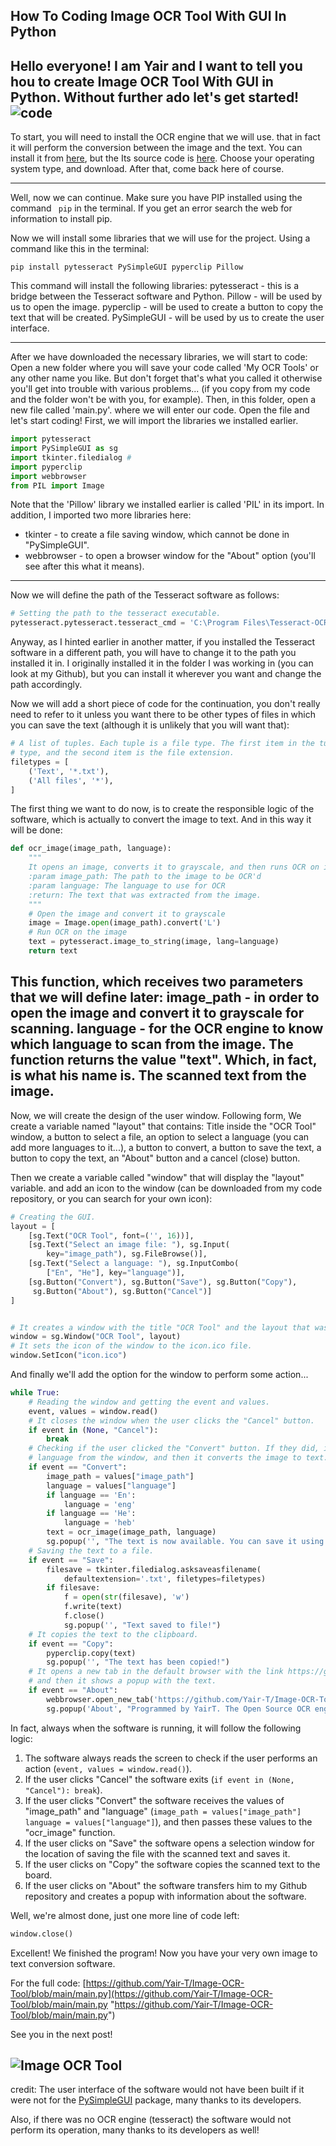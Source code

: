 ## How To Coding Image OCR Tool With GUI In Python
Hello everyone! I am Yair and I want to tell you hou to create Image OCR Tool With GUI in Python.
**Without further ado let's get started!**
![code](https://lh3.googleusercontent.com/vZWFq7IdKH_BAI_rukIyvOhpD46v8NfL7fNedW6wWFlbiaYJJWBBadEKfj5ZaC29QQTJlaLWZvgLfCdkK-vsxCClSK_dQZEK0eHQig=w1442-h714-rw-sm-pa-nu-v0 "code")
--------------------------------------------------------------------------


To start, you will need to install the OCR engine that we will use. that in fact it will perform the conversion between the image and the text.
You can install it from [here](https://tesseract-ocr.github.io/tessdoc/Downloads.html "here"), but the Its source code is [here](https://github.com/tesseract-ocr/tesseract "here").
Choose your operating system type, and download. After that, come back here of course.

------------

Well, now we can continue.
Make sure you have PIP installed using the command   ` pip` in the terminal. If you get an error search the web for information to install pip.

Now we will install some libraries that we will use for the project. Using a command like this in the terminal:

`pip install pytesseract PySimpleGUI pyperclip Pillow`

This command will install the following libraries:
pytesseract - this is a bridge between the Tesseract software and Python.
Pillow - will be used by us to open the image.
pyperclip - will be used to create a button to copy the text that will be created.
PySimpleGUI - will be used by us to create the user interface.

------------
After we have downloaded the necessary libraries, we will start to code:
Open a new folder where you will save your code called 'My OCR Tools' or any other name you like. But don't forget that's what you called it otherwise you'll get into trouble with various problems... (if you copy from my code and the folder won't be with you, for example).
Then, in this folder, open a new file called 'main.py'. where we will enter our code.
Open the file and let's start coding!
First, we will import the libraries we installed earlier.

```python
import pytesseract
import PySimpleGUI as sg
import tkinter.filedialog #
import pyperclip
import webbrowser
from PIL import Image
```
Note that the 'Pillow' library we installed earlier is called 'PIL' in its import.
In addition, I imported two more libraries here:
* tkinter - to create a file saving window, which cannot be done in "PySimpleGUI".
* webbrowser - to open a browser window for the "About" option (you'll see after this what it means).
------------
Now we will define the path of the Tesseract software as follows:
```python
# Setting the path to the tesseract executable.
pytesseract.pytesseract.tesseract_cmd = 'C:\Program Files\Tesseract-OCR/Tesseract/tesseract.exe'
```
Anyway, as I hinted earlier in another matter, if you installed the Tesseract software in a different path, you will have to change it to the path you installed it in. I originally installed it in the folder I was working in (you can look at my Github), but you can install it wherever you want and change the path accordingly.

Now we will add a short piece of code for the continuation, you don't really need to refer to it unless you want there to be other types of files in which you can save the text (although it is unlikely that you will want that): 
```python
# A list of tuples. Each tuple is a file type. The first item in the tuple is the name of the file
# type, and the second item is the file extension.
filetypes = [
    ('Text', '*.txt'),
    ('All files', '*'),
]
```
The first thing we want to do now, is to create the responsible logic of the software, which is actually to convert the image to text. And in this way it will be done:
```python
def ocr_image(image_path, language):
    """
    It opens an image, converts it to grayscale, and then runs OCR on it
    :param image_path: The path to the image to be OCR'd
    :param language: The language to use for OCR
    :return: The text that was extracted from the image.
    """
    # Open the image and convert it to grayscale
    image = Image.open(image_path).convert('L')
    # Run OCR on the image
    text = pytesseract.image_to_string(image, lang=language)
    return text
```
This function, which receives two parameters that we will define later: image_path - in order to open the image and convert it to grayscale for scanning.
language - for the OCR engine to know which language to scan from the image.
The function returns the value "text". Which, in fact, is what his name is. The scanned text from the image.
------------------------------------

Now, we will create the design of the user window. Following form,
We create a variable named "layout" that contains:
Title inside the "OCR Tool" window, a button to select a file, an option to select a language (you can add more languages to it...), a button to convert, a button to save the text, a button to copy the text, an "About" button and a cancel (close) button.

Then we create a variable called "window" that will display the "layout" variable. and add an icon to the window (can be downloaded from my code repository, or you can search for your own icon):
```python
# Creating the GUI.
layout = [
    [sg.Text("OCR Tool", font=('', 16))],
    [sg.Text("Select an image file: "), sg.Input(
        key="image_path"), sg.FileBrowse()],
    [sg.Text("Select a language: "), sg.InputCombo(
        ["En", "He"], key="language")],
    [sg.Button("Convert"), sg.Button("Save"), sg.Button("Copy"),
     sg.Button("About"), sg.Button("Cancel")]
]


# It creates a window with the title "OCR Tool" and the layout that was defined earlier.
window = sg.Window("OCR Tool", layout)
# It sets the icon of the window to the icon.ico file.
window.SetIcon("icon.ico")
```
And finally we'll add the option for the window to perform some action...

```python
while True:
    # Reading the window and getting the event and values.
    event, values = window.read()
    # It closes the window when the user clicks the "Cancel" button.
    if event in (None, "Cancel"):
        break
    # Checking if the user clicked the "Convert" button. If they did, it gets the image path and
    # language from the window, and then it converts the image to text.
    if event == "Convert":
        image_path = values["image_path"]
        language = values["language"]
        if language == 'En':
            language = 'eng'
        if language == 'He':
            language = 'heb'
        text = ocr_image(image_path, language)
        sg.popup('', "The text is now available. You can save it using the 'Save' button, or copy it using the 'Copy' button .")
    # Saving the text to a file.
    if event == "Save":
        filesave = tkinter.filedialog.asksaveasfilename(
            defaultextension='.txt', filetypes=filetypes)
        if filesave:
            f = open(str(filesave), 'w')
            f.write(text)
            f.close()
            sg.popup('', "Text saved to file!")
    # It copies the text to the clipboard.
    if event == "Copy":
        pyperclip.copy(text)
        sg.popup('', "The text has been copied!")
    # It opens a new tab in the default browser with the link https://github.com/Yair-T/Image-OCR-Tool,
    # and then it shows a popup with the text.
    if event == "About":
        webbrowser.open_new_tab('https://github.com/Yair-T/Image-OCR-Tool')
        sg.popup('About', "Programmed by YairT. The Open Source OCR engine is used: https://github.com/tesseract-ocr/tesseract")
```

In fact, always when the software is running, it will follow the following logic:
1. The software always reads the screen to check if the user performs an action (`event, values = window.read()`).
2. If the user clicks "Cancel" the software exits (`if event in (None, "Cancel"): break`).
3. If the user clicks "Convert" the software receives the values of "image_path" and "language" (`image_path = values["image_path"] language = values["language"]`), and then passes these values to the "ocr_image" function.
4. If the user clicks on "Save" the software opens a selection window for the location of saving the file with the scanned text and saves it.
5. If the user clicks on "Copy" the software copies the scanned text to the board.
6. If the user clicks on "About" the software transfers him to my Github repository and creates a popup with information about the software.

Well, we're almost done, just one more line of code left:
```python
window.close()
```

Excellent! We finished the program! Now you have your very own image to text conversion software.


For the full code: [https://github.com/Yair-T/Image-OCR-Tool/blob/main/main.py](https://github.com/Yair-T/Image-OCR-Tool/blob/main/main.py "https://github.com/Yair-T/Image-OCR-Tool/blob/main/main.py")

See you in the next post!

![Image OCR Tool](https://lh3.googleusercontent.com/o31-nAv-H7czKA9kg2WbXeX91PKWocWFj7zCeEwM7sYVDqlPVY5X9leoVoNpScoG4SLd6lnX23N7QZ0184K04qx5ibecw5WnskGyWA=w1494-h718-rw-sm-pa-nu-v0 "Image OCR Tool")
------------
credit:
The user interface of the software would not have been built if it were not for the [PySimpleGUI](https://www.pysimplegui.org/ "PySimpleGUI") package, many thanks to its developers.

Also, if there was no OCR engine (tesseract) the software would not perform its operation, many thanks to its developers as well!






